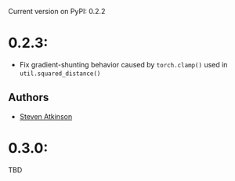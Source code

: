 Current version on PyPI: 0.2.2

# 0.2.3:
* Fix gradient-shunting behavior caused by `torch.clamp()` used in `util.squared_distance()`

## Authors
* [Steven Atkinson](https://github.com/sdatkinson)

# 0.3.0:
TBD
